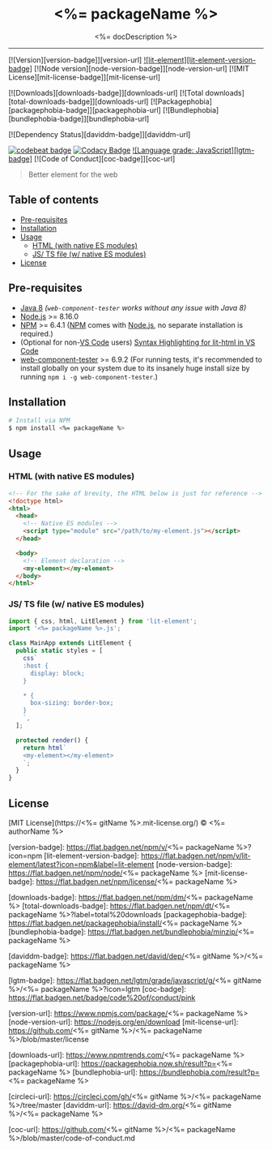 <div align="center" style="text-align: center;">
  <h1 style="border-bottom: none;"><%= packageName %></h1>

  <p><%= docDescription %></p>
</div>

<hr />

<!-- [![Follow me][follow-me-badge]][follow-me-url] -->

[![Version][version-badge]][version-url]
[![lit-element][lit-element-version-badge]][lit-element-url]
[![Node version][node-version-badge]][node-version-url]
[![MIT License][mit-license-badge]][mit-license-url]

[![Downloads][downloads-badge]][downloads-url]
[![Total downloads][total-downloads-badge]][downloads-url]
[![Packagephobia][packagephobia-badge]][packagephobia-url]
[![Bundlephobia][bundlephobia-badge]][bundlephobia-url]

[![Dependency Status][daviddm-badge]][daviddm-url]
<!-- [![CircleCI][circleci-badge]][circleci-url] -->

[![codebeat badge][codebeat-badge]][codebeat-url]
[![Codacy Badge][codacy-badge]][codacy-url]
[![Language grade: JavaScript][lgtm-badge]][lgtm-url]
[![Code of Conduct][coc-badge]][coc-url]

> Better element for the web

## Table of contents <!-- omit in toc -->

- [Pre-requisites](#pre-requisites)
- [Installation](#installation)
- [Usage](#usage)
  - [HTML (with native ES modules)](#html-with-native-es-modules)
  - [JS/ TS file (w/ native ES modules)](#js-ts-file-w-native-es-modules)
- [License](#license)

## Pre-requisites

- [Java 8][java-url] _(`web-component-tester` works without any issue with Java 8)_
- [Node.js][nodejs-url] >= 8.16.0
- [NPM][npm-url] >= 6.4.1 ([NPM][npm-url] comes with [Node.js][nodejs-url], no separate installation is required.)
- (Optional for non-[VS Code][vscode-url] users) [Syntax Highlighting for lit-html in VS Code][vscode-lit-html-url]
- [web-component-tester][web-component-tester-url] >= 6.9.2 (For running tests, it's recommended to install globally on your system due to its insanely huge install size by running `npm i -g web-component-tester`.)

## Installation

```sh
# Install via NPM
$ npm install <%= packageName %>
```

## Usage

### HTML (with native ES modules)

```html
<!-- For the sake of brevity, the HTML below is just for reference -->
<!doctype html>
<html>
  <head>
    <!-- Native ES modules -->
    <script type="module" src="/path/to/my-element.js"></script>
  </head>

  <body>
    <!-- Element declaration -->
    <my-element></my-element>
  </body>
</html>
```

### JS/ TS file (w/ native ES modules)

```ts
import { css, html, LitElement } from 'lit-element';
import '<%= packageName %>.js';

class MainApp extends LitElement {
  public static styles = [
    css`
    :host {
      display: block;
    }

    * {
      box-sizing: border-box;
    }
    `,
  ];

  protected render() {
    return html`
    <my-element></my-element>
    `;
  }
}
```

## License

[MIT License](https://<%= gitName %>.mit-license.org/) © <%= authorName %>

<!-- References -->
[typescript-url]: https://github.com/Microsoft/TypeScript
[java-url]: https://www.java.com/en/download
[nodejs-url]: https://nodejs.org
[npm-url]: https://www.npmjs.com
[node-releases-url]: https://nodejs.org/en/download/releases
[vscode-url]: https://code.visualstudio.com
[vscode-lit-html-url]: https://github.com/mjbvz/vscode-lit-html
[web-component-tester-url]: https://github.com/Polymer/tools/tree/master/packages/web-component-tester
[lit-element-url]: https://github.com/Polymer/lit-element

<!-- MDN -->
[array-mdn-url]: https://developer.mozilla.org/en-US/docs/Web/JavaScript/Reference/Global_Objects/Array
[boolean-mdn-url]: https://developer.mozilla.org/en-US/docs/Web/JavaScript/Reference/Global_Objects/Boolean
[function-mdn-url]: https://developer.mozilla.org/en-US/docs/Web/JavaScript/Reference/Global_Objects/Function
[map-mdn-url]: https://developer.mozilla.org/en-US/docs/Web/JavaScript/Reference/Global_Objects/Map
[number-mdn-url]: https://developer.mozilla.org/en-US/docs/Web/JavaScript/Reference/Global_Objects/Number
[object-mdn-url]: https://developer.mozilla.org/en-US/docs/Web/JavaScript/Reference/Global_Objects/Object
[promise-mdn-url]: https://developer.mozilla.org/en-US/docs/Web/JavaScript/Reference/Global_Objects/Promise
[regexp-mdn-url]: https://developer.mozilla.org/en-US/docs/Web/JavaScript/Reference/Global_Objects/RegExp
[set-mdn-url]: https://developer.mozilla.org/en-US/docs/Web/JavaScript/Reference/Global_Objects/Set
[string-mdn-url]: https://developer.mozilla.org/en-US/docs/Web/JavaScript/Reference/Global_Objects/String

<!-- Badges -->
<!-- [follow-me-badge]: https://flat.badgen.net/twitter/follow/<%= authorName %>?icon=twitter -->

[version-badge]: https://flat.badgen.net/npm/v/<%= packageName %>?icon=npm
[lit-element-version-badge]: https://flat.badgen.net/npm/v/lit-element/latest?icon=npm&label=lit-element
[node-version-badge]: https://flat.badgen.net/npm/node/<%= packageName %>
[mit-license-badge]: https://flat.badgen.net/npm/license/<%= packageName %>

[downloads-badge]: https://flat.badgen.net/npm/dm/<%= packageName %>
[total-downloads-badge]: https://flat.badgen.net/npm/dt/<%= packageName %>?label=total%20downloads
[packagephobia-badge]: https://flat.badgen.net/packagephobia/install/<%= packageName %>
[bundlephobia-badge]: https://flat.badgen.net/bundlephobia/minzip/<%= packageName %>

[daviddm-badge]: https://flat.badgen.net/david/dep/<%= gitName %>/<%= packageName %>
<!-- [circleci-badge]: https://flat.badgen.net/circleci/github/<%= gitName %>/<%= packageName %>?icon=circleci -->

[codebeat-badge]: https://codebeat.co/badges/123
[codacy-badge]: https://api.codacy.com/project/badge/Grade/123
[lgtm-badge]: https://flat.badgen.net/lgtm/grade/javascript/g/<%= gitName %>/<%= packageName %>?icon=lgtm
[coc-badge]: https://flat.badgen.net/badge/code%20of/conduct/pink

<!-- Links -->
<!-- [follow-me-url]: https://twitter.com/<%= authorName %>?utm_source=github.com&amp;utm_medium=referral&amp;utm_content=<%= packageName %> -->

[version-url]: https://www.npmjs.com/package/<%= packageName %>
[node-version-url]: https://nodejs.org/en/download
[mit-license-url]: https://github.com/<%= gitName %>/<%= packageName %>/blob/master/license

[downloads-url]: https://www.npmtrends.com/<%= packageName %>
[packagephobia-url]: https://packagephobia.now.sh/result?p=<%= packageName %>
[bundlephobia-url]: https://bundlephobia.com/result?p=<%= packageName %>

[circleci-url]: https://circleci.com/gh/<%= gitName %>/<%= packageName %>/tree/master
[daviddm-url]: https://david-dm.org/<%= gitName %>/<%= packageName %>

[codebeat-url]: https://codebeat.co/projects/<codebeat_path>
[codacy-url]: https://www.codacy.com/app/<codacy_path>
[lgtm-url]: https://lgtm.com/projects/g/<lgtm_path>
[coc-url]: https://github.com/<%= gitName %>/<%= packageName %>/blob/master/code-of-conduct.md
